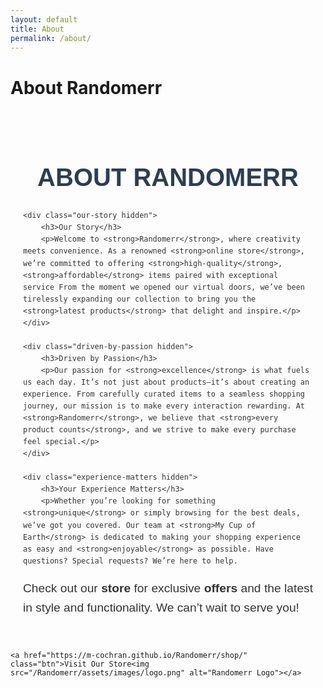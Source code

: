 ```yaml
---
layout: default
title: About
permalink: /about/
---
```


# About Randomerr


<div class="about-container">
    <h2>About Randomerr</h2>

    <div class="our-story hidden">
        <h3>Our Story</h3>
        <p>Welcome to <strong>Randomerr</strong>, where creativity meets convenience. As a renowned <strong>online store</strong>, we’re committed to offering <strong>high-quality</strong>, <strong>affordable</strong> items paired with exceptional service From the moment we opened our virtual doors, we’ve been tirelessly expanding our collection to bring you the <strong>latest products</strong> that delight and inspire.</p>
    </div>

    <div class="driven-by-passion hidden">
        <h3>Driven by Passion</h3>
        <p>Our passion for <strong>excellence</strong> is what fuels us each day. It’s not just about products—it’s about creating an experience. From carefully curated items to a seamless shopping journey, our mission is to make every interaction rewarding. At <strong>Randomerr</strong>, we believe that <strong>every product counts</strong>, and we strive to make every purchase feel special.</p>
    </div>

    <div class="experience-matters hidden">
        <h3>Your Experience Matters</h3>
        <p>Whether you’re looking for something <strong>unique</strong> or simply browsing for the best deals, we’ve got you covered. Our team at <strong>My Cup of Earth</strong> is dedicated to making your shopping experience as easy and <strong>enjoyable</strong> as possible. Have questions? Special requests? We’re here to help.

Check out our <strong>store</strong> for exclusive <strong>offers</strong> and the latest in style and functionality. We can’t wait to serve you!</p>
    </div>

    <a href="https://m-cochran.github.io/Randomerr/shop/" class="btn">Visit Our Store<img src="/Randomerr/assets/images/logo.png" alt="Randomerr Logo"></a>


<style>
/* General styling for About page */
  .about-container {
    max-width: 800px;
    margin: 0 auto;
    padding: 20px;
    font-family: Arial, sans-serif;
    line-height: 1.6;
    color: #333;
}

.about-container h2 {
    font-size: 2.5rem;
    color: #2c3e50;
    margin-bottom: 20px;
    text-align: center;
    text-transform: uppercase;
}

.about-container h3 {
    font-size: 1.75rem;
    color: #06f;
    margin-bottom: 10px;
}

.about-container p {
    font-size: 1.2rem;
    margin-bottom: 20px;
    text-align: justify;
}

.about-container a {
    color: #06f;
    text-decoration: none;
    border-bottom: 2px solid #2980b9;
}

.about-container a:hover {
    color: #1abc9c;
    border-bottom: 2px solid #1abc9c;
}

/* Styling for specific sections */
.about-container .our-story {
    background-color: #ecf0f1;
    padding: 20px;
    border-left: 5px solid #2c3e50;
    margin-bottom: 30px;
}

.about-container .driven-by-passion {
    background-color: #f7f7f7;
    padding: 20px;
    border-left: 5px solid #06f;
    margin-bottom: 30px;
}

.about-container .experience-matters {
    background-color: #ffffff;
    padding: 20px;
    border-left: 5px solid #07f;
    margin-bottom: 30px;
}
    
</style>
